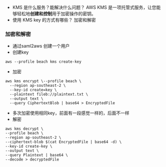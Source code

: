 - KMS 是什么服务？能解决什么问题？
AWS KMS 是一项托管式服务，让您能够轻松地**创建和控制**用于加密操作的密钥。
- 使用 KMS key 的方式有哪些？
加密和解密

### 加密和解密
- 通过saml2aws 创建一个用户
- 创建key
```
aws --profile beach kms create-key
```
- 加密
```
aws kms encrypt \--profile beach \
  --region ap-southeast-2 \
  --key-id create=key \
  --plaintext fileb://plaintext.txt \
  --output text \
  --query CiphertextBlob | base64 > EncryptedFile
```
  
- 多次加密使用相同key，前面有一段感觉一样的，后面不一样
-  解密
```
aws kms decrypt \
--profile beach \
--region ap-southeast-2 \
--ciphertext-blob $(cat EncryptedFile | base64 -d) \
--key-id create-key \
--output text \
--query Plaintext | base64 \
--decode > decryptedFile
```
